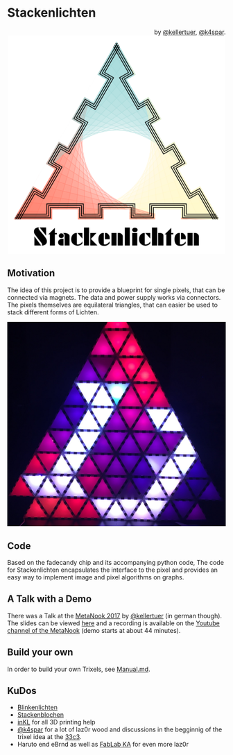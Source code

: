 # Stackenlichten
<div align="right">by <a href="https://twitter.com/kellertuer">@kellertuer</a>, <a href="https://twitter.com/k4sp4r">@k4spar</a>.</div>
<div align="center"><img src="logo-w.png" width="500"></div>

## Motivation
The idea of this project is to provide a blueprint for single pixels, that
can be connected via magnets. The data and power supply works via connectors.
The pixels themselves are equilateral triangles, that can easier be used to
stack different forms of Lichten.

![status](img/number13.jpg)

## Code
Based on the fadecandy chip and its accompanying python code, The code for Stackenlichten encapsulates the interface to the pixel and provides an easy way to implement image and pixel algorithms on graphs.

## A Talk with a Demo
There was a Talk at the [MetaNook 2017](https://metanook.de) by [@kellertuer](https://twitter.com/kellertuer) (in german though). The slides can be viewed [here](http://ronnybergmann.net/vortraege/2017-11-Stackenlichten-MetaNook.pdf) and a recording is available on the [Youtube channel of the MetaNook](https://www.youtube.com/watch?v=ggBUx7R-tWU) (demo starts at about 44 minutes).

## Build your own
In order to build your own Trixels, see [Manual.md](manual/manual.md).

## KuDos
* [Blinkenlichten](http://blinkenlights.net)
* [Stackenblochen](https://www.youtube.com/watch?v=QEN5-_93gQg)
* [inKL](http://chaos-inkl.de) for all 3D printing help
* [@k4spar](http://twitter.com/k4spar) for a lot of laz0r wood and discussions in the begginnig of the trixel idea at the [33c3](https://events.ccc.de/congress/2016/wiki/Main_Page).
* Haruto end eBrnd as well as [FabLab KA](https://fablab-karlsruhe.de) for even more laz0r
